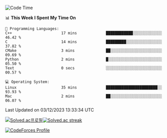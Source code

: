 
<!--START_SECTION:waka-->
![Code Time](http://img.shields.io/badge/Code%20Time-3%2C074%20hrs%205%20mins-blue)

📊 **This Week I Spent My Time On** 

```text
💬 Programming Languages: 
C++                      17 mins             ████████████░░░░░░░░░░░░░   46.42 % 
C                        14 mins             █████████░░░░░░░░░░░░░░░░   37.82 % 
CMake                    3 mins              ██░░░░░░░░░░░░░░░░░░░░░░░   09.69 % 
Python                   2 mins              █░░░░░░░░░░░░░░░░░░░░░░░░   05.50 % 
Text                     0 secs              ░░░░░░░░░░░░░░░░░░░░░░░░░   00.57 % 

💻 Operating System: 
Linux                    35 mins             ███████████████████████░░   93.93 % 
Mac                      2 mins              ██░░░░░░░░░░░░░░░░░░░░░░░   06.07 % 
```


 Last Updated on 03/12/2023 13:33:34 UTC
<!--END_SECTION:waka-->


[![Solved.ac프로필](http://mazassumnida.wtf/api/generate_badge?boj=hckim96)](https://solved.ac/hckim96)[![Solved.ac streak](http://mazandi.herokuapp.com/api?handle=hckim96&theme=dark)](https://solved.ac/hckim96)


[![CodeForces Profile](https://cf.leed.at?id=hckim96)](https://codeforces.com/profile/hckim96)

